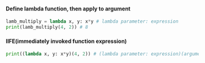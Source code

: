 #### Define lambda function, then apply to argument
```python
lamb_multiply = lambda x, y: x*y # lambda parameter: expression
print(lamb_multiply(4, 2)) # 8
```
#### IIFE(immediately invoked function expression)
```python
print((lambda x, y: x*y)(4, 2)) # (lambda parameter: expression)(argument)
```
